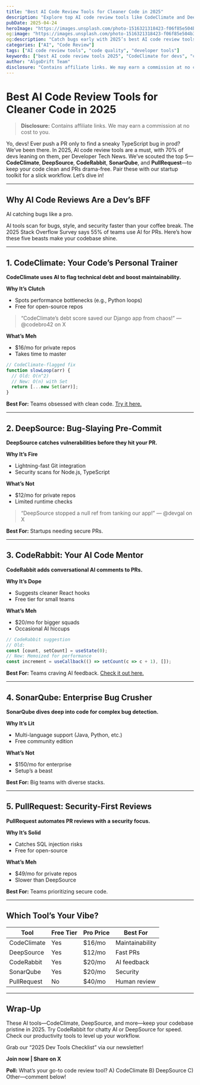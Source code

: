 ```yaml
---
title: "Best AI Code Review Tools for Cleaner Code in 2025"
description: "Explore top AI code review tools like CodeClimate and DeepSource for bug-free code and faster PRs in 2025."
pubDate: 2025-04-24
heroImage: "https://images.unsplash.com/photo-1516321318423-f06f85e504b3?auto=format&fit=crop&w=1260"
og:image: "https://images.unsplash.com/photo-1516321318423-f06f85e504b3?auto=format&fit=crop&w=1260"
og:description: "Catch bugs early with 2025’s best AI code review tools—CodeClimate, DeepSource, and more!"
categories: ["AI", "Code Review"]
tags: ["AI code review tools", "code quality", "developer tools"]
keywords: ["best AI code review tools 2025", "CodeClimate for devs", "clean code 2025"]
author: "AlgoDrift Team"
disclosure: "Contains affiliate links. We may earn a commission at no cost to you."
---
```


# Best AI Code Review Tools for Cleaner Code in 2025

> **Disclosure:** Contains affiliate links. We may earn a commission at no cost to you.

Yo, devs! Ever push a PR only to find a sneaky TypeScript bug in prod? We’ve been there. In 2025, AI code review tools are a must, with 70% of devs leaning on them, per Developer Tech News. We’ve scouted the top 5—**CodeClimate**, **DeepSource**, **CodeRabbit**, **SonarQube**, and **PullRequest**—to keep your code clean and PRs drama-free. Pair these with our startup toolkit for a slick workflow. Let’s dive in!

---

## Why AI Code Reviews Are a Dev’s BFF

AI catching bugs like a pro.

AI tools scan for bugs, style, and security faster than your coffee break. The 2025 Stack Overflow Survey says 55% of teams use AI for PRs. Here’s how these five beasts make your codebase shine.

---

## 1. CodeClimate: Your Code’s Personal Trainer

**CodeClimate uses AI to flag technical debt and boost maintainability.**

**Why It’s Clutch**
- Spots performance bottlenecks (e.g., Python loops)
- Free for open-source repos

> “CodeClimate’s debt score saved our Django app from chaos!” — @codebro42 on X

**What’s Meh**
- $16/mo for private repos
- Takes time to master

```js
// CodeClimate-flagged fix
function slowLoop(arr) {
  // Old: O(n^2)
  // New: O(n) with Set
  return [...new Set(arr)];
}
```

**Best For:** Teams obsessed with clean code. [Try it here.](https://codeclimate.com/)

---

## 2. DeepSource: Bug-Slaying Pre-Commit

**DeepSource catches vulnerabilities before they hit your PR.**

**Why It’s Fire**
- Lightning-fast Git integration
- Security scans for Node.js, TypeScript

**What’s Not**
- $12/mo for private repos
- Limited runtime checks

> “DeepSource stopped a null ref from tanking our app!” — @devgal on X

**Best For:** Startups needing secure PRs.

---

## 3. CodeRabbit: Your AI Code Mentor

**CodeRabbit adds conversational AI comments to PRs.**

**Why It’s Dope**
- Suggests cleaner React hooks
- Free tier for small teams

**What’s Meh**
- $20/mo for bigger squads
- Occasional AI hiccups

```js
// CodeRabbit suggestion
// Old:
const [count, setCount] = useState(0);
// New: Memoized for performance
const increment = useCallback(() => setCount(c => c + 1), []);
```

**Best For:** Teams craving AI feedback. [Check it out here.](https://coderabbit.ai/)

---

## 4. SonarQube: Enterprise Bug Crusher

**SonarQube dives deep into code for complex bug detection.**

**Why It’s Lit**
- Multi-language support (Java, Python, etc.)
- Free community edition

**What’s Not**
- $150/mo for enterprise
- Setup’s a beast

**Best For:** Big teams with diverse stacks.

---

## 5. PullRequest: Security-First Reviews

**PullRequest automates PR reviews with a security focus.**

**Why It’s Solid**
- Catches SQL injection risks
- Free for open-source

**What’s Meh**
- $49/mo for private repos
- Slower than DeepSource

**Best For:** Teams prioritizing secure code.

---

## Which Tool’s Your Vibe?

| Tool        | Free Tier | Pro Price | Best For        |
|-------------|-----------|-----------|-----------------|
| CodeClimate | Yes       | $16/mo    | Maintainability |
| DeepSource  | Yes       | $12/mo    | Fast PRs        |
| CodeRabbit  | Yes       | $20/mo    | AI feedback     |
| SonarQube   | Yes       | $20/mo    | Security        |
| PullRequest | No        | $40/mo    | Human review    |

---

## Wrap-Up

These AI tools—CodeClimate, DeepSource, and more—keep your codebase pristine in 2025. Try CodeRabbit for chatty AI or DeepSource for speed. Check our productivity tools to level up your workflow.

Grab our “2025 Dev Tools Checklist” via our newsletter!

**Join now | Share on X**

**Poll:** What’s your go-to code review tool? A) CodeClimate B) DeepSource C) Other—comment below!
